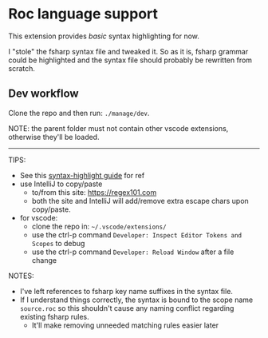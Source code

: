 # Roc language support

This extension provides *basic* syntax highlighting for now.

I "stole" the fsharp syntax file and tweaked it. So as it is, fsharp grammar could be highlighted and the syntax file should probably be rewritten from scratch.

## Dev workflow

Clone the repo and then run: `./manage/dev`.

NOTE: the parent folder must not contain other vscode extensions, otherwise they'll be loaded.

---

TIPS:

- See this [syntax-highlight guide](https://code.visualstudio.com/api/language-extensions/syntax-highlight-guide) for ref
- use IntelliJ to copy/paste
  - to/from this site: https://regex101.com
  - both the site and IntelliJ will add/remove extra escape chars upon copy/paste.
- for vscode:
  - clone the repo in: `~/.vscode/extensions/`
  - use the ctrl-p command `Developer: Inspect Editor Tokens and Scopes` to debug
  - use the ctrl-p command `Developer: Reload Window` after a file change


NOTES:

- I've left references to fsharp key name suffixes in the syntax file.
- If I understand things correctly, the syntax is bound to the scope name `source.roc` so this shouldn't cause any naming conflict regarding existing fsharp rules.
  - It'll make removing unneeded matching rules easier later
